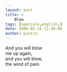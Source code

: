 ```yaml
---
layout: post
title: >
    Blow
tags: [speciale,english,]
date: 2009-05-16 11:40:00
author: pietro
---
```

And you will blow<br/>me up again,<br/>and you will blow,<br/>the wind of pain.
